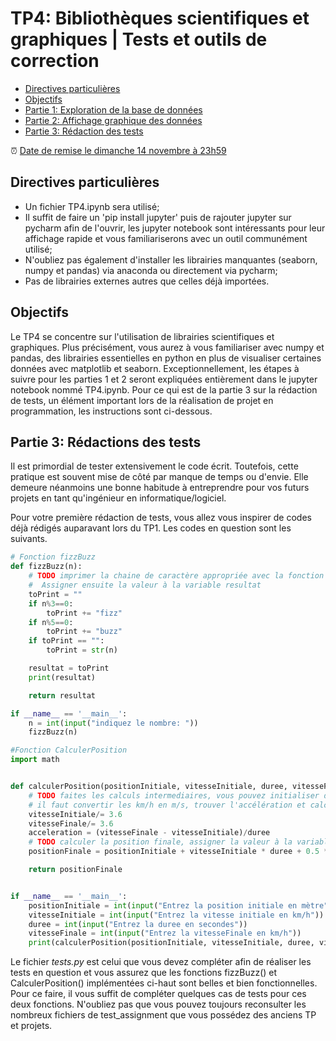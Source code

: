 # TP4: Bibliothèques scientifiques et graphiques | Tests et outils de correction

- [Directives particulières](#directives-particuli%C3%A8res)
- [Objectifs](#objectifs)
- [Partie 1: Exploration de la base de données](#partie-1-Lire-et-construire-la-base-de-donn%C3%A9es)
- [Partie 2: Affichage graphique des données](#partie-2-analyse-des-donn%C3%A9es)
- [Partie 3: Rédaction des tests](#partie-3-rédactions-des-tests)

:alarm_clock: [Date de remise le dimanche 14 novembre à 23h59](https://www.timeanddate.com/countdown/generic?iso=20210406T2359&p0=165&font=cursive)

## Directives particulières
* Un fichier TP4.ipynb sera utilisé;
* Il suffit de faire un 'pip install jupyter' puis de rajouter jupyter sur pycharm afin de l'ouvrir, les jupyter notebook sont intéressants pour leur affichage rapide et vous familiariserons avec un outil communément utilisé;
* N'oubliez pas également d'installer les librairies manquantes (seaborn, numpy et pandas) via anaconda ou directement via pycharm; 
* Pas de librairies externes autres que celles déjà importées.

## Objectifs
Le TP4 se concentre sur l'utilisation de librairies scientifiques et graphiques. Plus précisément, vous aurez à vous familiariser avec numpy et pandas, des librairies essentielles en python en plus de visualiser certaines données avec matplotlib et seaborn. Exceptionnellement, les étapes à suivre pour les parties 1 et 2 seront expliquées entièrement dans le jupyter notebook nommé TP4.ipynb. Pour ce qui est de la partie 3 sur la rédaction de tests, un élément important lors de la réalisation de projet en programmation, les instructions sont ci-dessous.

## Partie 3: Rédactions des tests
Il est primordial de tester extensivement le code écrit. Toutefois, cette pratique est souvent mise de côté par manque de temps ou d'envie. Elle demeure néanmoins une bonne habitude à entreprendre pour vos futurs projets en tant qu'ingénieur en informatique/logiciel.

Pour votre première rédaction de tests, vous allez vous inspirer de codes déjà rédigés auparavant lors du TP1. Les codes en question sont les suivants. 

```python
# Fonction fizzBuzz 
def fizzBuzz(n):
    # TODO imprimer la chaine de caractère appropriée avec la fonction print().
    #  Assigner ensuite la valeur à la variable resultat
    toPrint = ""
    if n%3==0:
        toPrint += "fizz"
    if n%5==0:
        toPrint += "buzz"
    if toPrint == "":
        toPrint = str(n)

    resultat = toPrint
    print(resultat)

    return resultat

if __name__ == '__main__':
    n = int(input("indiquez le nombre: "))
    fizzBuzz(n)

#Fonction CalculerPosition
import math


def calculerPosition(positionInitiale, vitesseInitiale, duree, vitesseFinale):
    # TODO faites les calculs intermediaires, vous pouvez initialiser des variables locales.
    # il faut convertir les km/h en m/s, trouver l'accélération et calculer la position finale.
    vitesseInitiale/= 3.6
    vitesseFinale/= 3.6
    acceleration = (vitesseFinale - vitesseInitiale)/duree
    # TODO calculer la position finale, assigner la valeur à la variable "positionFinale"
    positionFinale = positionInitiale + vitesseInitiale * duree + 0.5 * acceleration * duree**2

    return positionFinale


if __name__ == '__main__':
    positionInitiale = int(input("Entrez la position initiale en mètre"))
    vitesseInitiale = int(input("Entrez la vitesse initiale en km/h"))
    duree = int(input("Entrez la duree en secondes"))
    vitesseFinale = int(input("Entrez la vitesseFinale en km/h"))
    print(calculerPosition(positionInitiale, vitesseInitiale, duree, vitesseFinale))
```

Le fichier *tests.py* est celui que vous devez compléter afin de réaliser les tests en question et vous assurez que les fonctions fizzBuzz() et CalculerPosition() implémentées ci-haut sont belles et bien fonctionnelles. Pour ce faire, il vous suffit de compléter quelques cas de tests pour ces deux fonctions. N'oubliez pas que vous pouvez toujours reconsulter les nombreux fichiers de test_assignment que vous possédez des anciens TP et projets.



